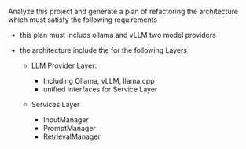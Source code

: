 Analyze this project and generate a plan of refactoring the architecture which must satisfy the following requirements

- this plan must includs ollama and vLLM two model providers

- the architecture include the for the following Layers

    * LLM Provider Layer:
    	- Including Ollama, vLLM, llama.cpp
    	- unified interfaces for Service Layer

    * Services Layer
    	- InputManager
    	- PromptManager
    	- RetrievalManager
